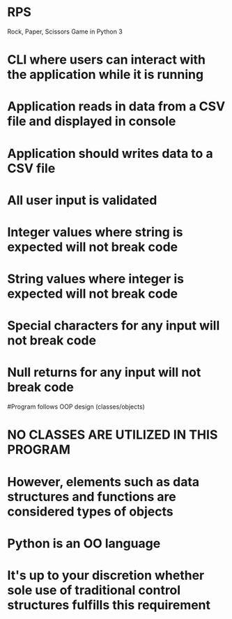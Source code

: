 # RPS
Rock, Paper, Scissors Game in Python 3

# CLI where users can interact with the application while it is running
# Application reads in data from a CSV file and displayed in console
# Application should writes data to a CSV file
# All user input is validated
  # Integer values where string is expected will not break code
  # String values where integer is expected will not break code
  # Special characters for any input will not break code
  # Null returns for any input will not break code
#Program follows OOP design (classes/objects)
  # NO CLASSES ARE UTILIZED IN THIS PROGRAM
  # However, elements such as data structures and functions are considered types of objects
  # Python is an OO language
  # It's up to your discretion whether sole use of traditional control structures fulfills this requirement
  
